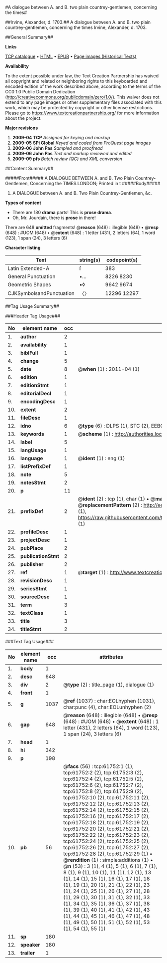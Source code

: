 #A dialogue between A. and B. two plain countrey-gentlemen, concerning the times#

##Irvine, Alexander, d. 1703.##
A dialogue between A. and B. two plain countrey-gentlemen, concerning the times
Irvine, Alexander, d. 1703.

##General Summary##

**Links**

[TCP catalogue](http://www.ota.ox.ac.uk/tcp/)  • 
[HTML](http://tei.it.ox.ac.uk/tcp/Texts-HTML/free/A45/A45786.html)  • 
[EPUB](http://tei.it.ox.ac.uk/tcp/Texts-EPUB/free/A45/A45786.epub) • 
[Page images (Historical Texts)](https://historicaltexts.jisc.ac.uk/eebo-12417864e)

**Availability**

To the extent possible under law, the Text Creation Partnership has waived all copyright and related or neighboring rights to this keyboarded and encoded edition of the work described above, according to the terms of the CC0 1.0 Public Domain Dedication (http://creativecommons.org/publicdomain/zero/1.0/). This waiver does not extend to any page images or other supplementary files associated with this work, which may be protected by copyright or other license restrictions. Please go to https://www.textcreationpartnership.org/ for more information about the project.

**Major revisions**

1. __2009-04__ __TCP__ *Assigned for keying and markup*
1. __2009-05__ __SPi Global__ *Keyed and coded from ProQuest page images*
1. __2009-06__ __John Pas__ *Sampled and proofread*
1. __2009-06__ __John Pas__ *Text and markup reviewed and edited*
1. __2009-09__ __pfs__ *Batch review (QC) and XML conversion*

##Content Summary##

#####Front#####
A DIALOGUE BETWEEN A. and B. Two Plain Countrey-Gentlemen, Concerning the TIMES.LONDON; Printed in t
#####Body#####

1. A DIALOGUE between A. and B. Two Plain Countrey-Gentlemen, &c.

**Types of content**

  * There are 180 **drama** parts! This is **prose drama**.
  * Oh, Mr. Jourdain, there is **prose** in there!

There are 648 **omitted** fragments! 
 @__reason__ (648) : illegible (648)  •  @__resp__ (648) : #UOM (648)  •  @__extent__ (648) : 1 letter (431), 2 letters (64), 1 word (123), 1 span (24), 3 letters (6)

**Character listing**


|Text|string(s)|codepoint(s)|
|---|---|---|
|Latin Extended-A|ſ|383|
|General Punctuation|•…|8226 8230|
|Geometric Shapes|▪◊|9642 9674|
|CJKSymbolsandPunctuation|〈〉|12296 12297|

##Tag Usage Summary##

###Header Tag Usage###

|No|element name|occ|attributes|
|---|---|---|---|
|1.|__author__|2||
|2.|__availability__|1||
|3.|__biblFull__|1||
|4.|__change__|5||
|5.|__date__|8| @__when__ (1) : 2011-04 (1)|
|6.|__edition__|1||
|7.|__editionStmt__|1||
|8.|__editorialDecl__|1||
|9.|__encodingDesc__|1||
|10.|__extent__|2||
|11.|__fileDesc__|1||
|12.|__idno__|6| @__type__ (6) : DLPS (1), STC (2), EEBO-CITATION (1), OCLC (1), VID (1)|
|13.|__keywords__|1| @__scheme__ (1) : http://authorities.loc.gov/ (1)|
|14.|__label__|5||
|15.|__langUsage__|1||
|16.|__language__|1| @__ident__ (1) : eng (1)|
|17.|__listPrefixDef__|1||
|18.|__note__|5||
|19.|__notesStmt__|2||
|20.|__p__|11||
|21.|__prefixDef__|2| @__ident__ (2) : tcp (1), char (1)  •  @__matchPattern__ (2) : ([0-9\-]+):([0-9IVX]+) (1), (.+) (1)  •  @__replacementPattern__ (2) : http://eebo.chadwyck.com/downloadtiff?vid=$1&page=$2 (1), https://raw.githubusercontent.com/textcreationpartnership/Texts/master/tcpchars.xml#$1 (1)|
|22.|__profileDesc__|1||
|23.|__projectDesc__|1||
|24.|__pubPlace__|2||
|25.|__publicationStmt__|2||
|26.|__publisher__|2||
|27.|__ref__|1| @__target__ (1) : http://www.textcreationpartnership.org/docs/. (1)|
|28.|__revisionDesc__|1||
|29.|__seriesStmt__|1||
|30.|__sourceDesc__|1||
|31.|__term__|3||
|32.|__textClass__|1||
|33.|__title__|3||
|34.|__titleStmt__|2||


###Text Tag Usage###

|No|element name|occ|attributes|
|---|---|---|---|
|1.|__body__|1||
|2.|__desc__|648||
|3.|__div__|2| @__type__ (2) : title_page (1), dialogue (1)|
|4.|__front__|1||
|5.|__g__|1037| @__ref__ (1037) : char:EOLhyphen (1031), char:punc (4), char:EOLunhyphen (2)|
|6.|__gap__|648| @__reason__ (648) : illegible (648)  •  @__resp__ (648) : #UOM (648)  •  @__extent__ (648) : 1 letter (431), 2 letters (64), 1 word (123), 1 span (24), 3 letters (6)|
|7.|__head__|1||
|8.|__hi__|342||
|9.|__p__|198||
|10.|__pb__|56| @__facs__ (56) : tcp:61752:1 (1), tcp:61752:2 (2), tcp:61752:3 (2), tcp:61752:4 (2), tcp:61752:5 (2), tcp:61752:6 (2), tcp:61752:7 (2), tcp:61752:8 (2), tcp:61752:9 (2), tcp:61752:10 (2), tcp:61752:11 (2), tcp:61752:12 (2), tcp:61752:13 (2), tcp:61752:14 (2), tcp:61752:15 (2), tcp:61752:16 (2), tcp:61752:17 (2), tcp:61752:18 (2), tcp:61752:19 (2), tcp:61752:20 (2), tcp:61752:21 (2), tcp:61752:22 (2), tcp:61752:23 (2), tcp:61752:24 (2), tcp:61752:25 (2), tcp:61752:26 (2), tcp:61752:27 (2), tcp:61752:28 (2), tcp:61752:29 (1)  •  @__rendition__ (1) : simple:additions (1)  •  @__n__ (53) : 3 (1), 4 (1), 5 (1), 6 (1), 7 (1), 8 (1), 9 (1), 10 (1), 11 (1), 12 (1), 13 (1), 14 (1), 15 (1), 16 (1), 17 (1), 18 (1), 19 (1), 20 (1), 21 (1), 22 (1), 23 (1), 24 (1), 25 (1), 26 (1), 27 (1), 28 (1), 29 (1), 30 (1), 31 (1), 32 (1), 33 (1), 34 (1), 35 (1), 36 (1), 37 (1), 38 (1), 39 (1), 40 (1), 41 (1), 42 (1), 43 (1), 44 (1), 45 (1), 46 (1), 47 (1), 48 (1), 49 (1), 50 (1), 51 (1), 52 (1), 53 (1), 54 (1), 55 (1)|
|11.|__sp__|180||
|12.|__speaker__|180||
|13.|__trailer__|1||
